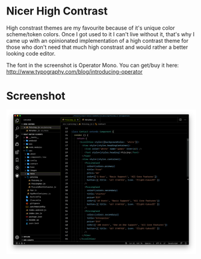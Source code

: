 # Nicer High Contrast

High constrast themes are my favourite because of it's unique color scheme/token colors. Once I got used to it I can't live without it, that's why I came up with an opinionated implementation of a high contrast theme for those who don't need that much high constrast and would rather a better looking code editor.

The font in the screenshot is Operator Mono. You can get/buy it here: http://www.typography.com/blog/introducing-operator

# Screenshot

![Image 1](/images/image1.png)
